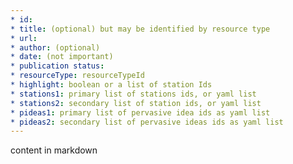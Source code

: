 ```yaml
---
* id:
* title: (optional) but may be identified by resource type
* url:
* author: (optional)
* date: (not important)
* publication status: 
* resourceType: resourceTypeId
* highlight: boolean or a list of station Ids
* stations1: primary list of stations ids, or yaml list
* stations2: secondary list of station ids, or yaml list
* pideas1: primary list of pervasive idea ids as yaml list
* pideas2: secondary list of pervasive ideas ids as yaml list
---
```


content in markdown
